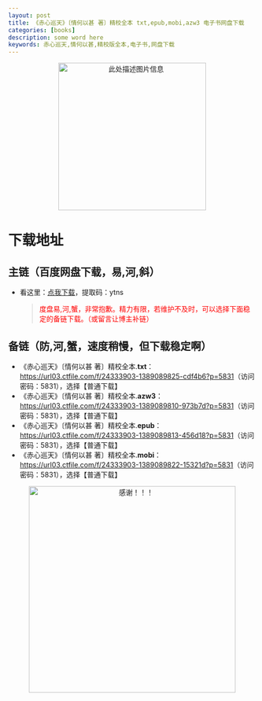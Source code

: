 ```yaml
---
layout: post
title: 《赤心巡天》〔情何以甚 著〕精校全本 txt,epub,mobi,azw3 电子书网盘下载
categories: [books]
description: some word here
keywords: 赤心巡天,情何以甚,精校版全本,电子书,网盘下载
---
```


<div align="center"><img src="https://qweree.cn/wp-content/uploads/2024/10/chi-xin-xun-tian.jpg" alt="此处描述图片信息" width="300px" height="auto"></div>

# 下载地址

## 主链（百度网盘下载，易,河,斜）

- 看这里：[点我下载](https://pan.baidu.com/s/1iMXUbSbtZQZjDcqDmnWUyw?pwd=ytns)，提取码：ytns

  > <p style="color:red" >度盘易,河,蟹，非常抱歉。精力有限，若维护不及时，可以选择下面稳定的备链下载。（或留言让博主补链）</p>

## 备链（防,河,蟹，速度稍慢，但下载稳定啊）

- 《赤心巡天》〔情何以甚 著〕精校全本.**txt**：<https://url03.ctfile.com/f/24333903-1389089825-cdf4b6?p=5831>（访问密码：5831），选择【普通下载】
- 《赤心巡天》〔情何以甚 著〕精校全本.**azw3**：<https://url03.ctfile.com/f/24333903-1389089810-973b7d?p=5831>（访问密码：5831），选择【普通下载】
- 《赤心巡天》〔情何以甚 著〕精校全本.**epub**：<https://url03.ctfile.com/f/24333903-1389089813-456d18?p=5831>（访问密码：5831），选择【普通下载】
- 《赤心巡天》〔情何以甚 著〕精校全本.**mobi**：<https://url03.ctfile.com/f/24333903-1389089822-15321d?p=5831>（访问密码：5831），选择【普通下载】

<div align="center"><img src="https://pic.imgdb.cn/item/6707df6bd29ded1a8ce37031.gif" alt="感谢！！！" width="420px" height="auto"/></div>
